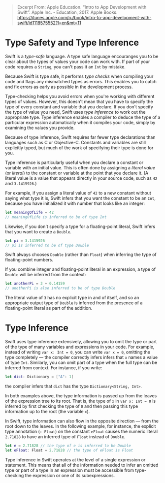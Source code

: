 > Excerpt From: Apple Education. “Intro to App Development with Swift”. Apple Inc. - Education, 2017. Apple Books. https://itunes.apple.com/ru/book/intro-to-app-development-with-swift/id1118575552?l=en&mt=11

# Type Safety and Type Inference
Swift is a *type-safe* language. A type safe language encouranges you to be clear about the types of values your code can work with. If part of your code requires a `String`, you can't pass it an `Int` by mistake.

Because Swift is type safe, it performs *type checks* when compiling your code and flags any mismatched types as errors. This enables you to catch and fix errors as early as possible in the development process.

Type-checking helps you avoid errors when you're working with different types of values. However, this doesn't mean that you have to specify the type of every constant and variable that you declare. If you don't specify the type of value you need, Swift uses *type inference* to work out the appropriate type. Type inference enables a compiler to deduce the type of a particular expression automatically when it compiles your code, simply by examining the values you provide. 

Because of type inference, Swift requires far fewer type declarations than languages such as C or Objective-C. Constants and variables are still explicitly typed, but much of the work of specifying their type is done for you.

Type inference is particularly useful when you declare a constant or variable with an initial value. This is often done by assigning a *literal value* (or *literal*) to the constant or variable at the point that you declare it. (A literal value is a value that appears directly in your source code, such as `42` and `3.1415926`.)

For example, if you assign a literal value of `42` to a new constant without saying what type it is, Swift infers that you want the constant to be an `Int`, because you have initialized it with number that looks like an integer:

```swift
let meaningOfLife = 42
// meaningOfLife is inferred to be of type Int
```

Likewise, if you don't specify a type for a floating-point literal, Swift infers that you want to create a `Double`.

```swift
let pi = 3.1415926
// pi is inferred to be of type Double
```

Swift always chooses `Double` (rather than `Float`) when inferring the type of floating-point numbers. 

If you combine integer and floating-point literal in an expression, a type of `Double` will be inferred from the context:
```swift
let anotherPi = 3 + 0.14159
// anotherPi is also inferred to be of type Double
```

The literal value of `3` has no explicit type in and of itself, and so an appropriate output type of `Double` is inferred from the presence of a floating-point literal as part of the addition.

# Type Inference
Swift uses type inference extensively, allowing you to omit the type or part of the type of many variables and expressions in your code. For example, instead of writing `var x: Int = 0`, you can write `var x = 0`, omitting the type completely — the compiler correctly infers infers that `x` names a value of type `Int`.
Similarly, you can omit part of a type when the full type can be inferred from context. For instance, if you write:
```swift
let dict: Dictionary = ["A": 1]
```
the compiler infers that `dict` has the type `Dictionary<String, Int>`.

In both examples above, the type information is passed up from the leaves of the expression tree to its root. That is, the type of `x` in `var x: Int = 0` is inferred by first checking the type of `0` and then passing this type information up to the root (the variable `x`).

In Swift, type information can also flow in the opposite direction — from the root down to the leaves. In the following example, for instance, the explicit type annotation (`: Float`) on the constant `eFloat` causes the numeric literal `2.71828` to have an inferred type of `Float` instead of `Double`.

```swift
let e = 2.71828 // the type of e is inferred to be Double
let eFloat: Float = 2.71828 // the type of eFloat is Float
```

Type inference in Swift operates at the level of a single expression or statement. This means that all of the information needed to infer an omitted type or part of a type in an expression must be accessible from type-checking the expression or one of its subexpressions.

